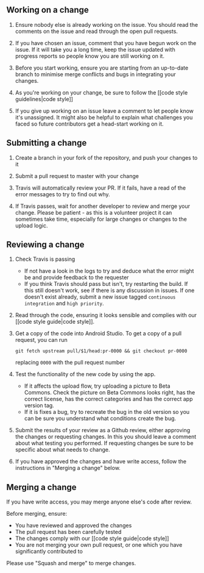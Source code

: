 ## Working on a change

1. Ensure nobody else is already working on the issue. You should read the comments on the issue and read through the open pull requests.

2. If you have chosen an issue, comment that you have begun work on the issue. If it will take you a long time, keep the issue updated with progress reports so people know you are still working on it.

3. Before you start working, ensure you are starting from an up-to-date branch to minimise merge conflicts and bugs in integrating your changes.

4. As you're working on your change, be sure to follow the [[code style guidelines|code style]]

5. If you give up working on an issue leave a comment to let people know it's unassigned. It might also be helpful to explain what challenges you faced so future contributors get a head-start working on it.

## Submitting a change

1. Create a branch in your fork of the repository, and push your changes to it

2. Submit a pull request to master with your change

3. Travis will automatically review your PR. If it fails, have a read of the error messages to try to find out why.

4. If Travis passes, wait for another developer to review and merge your change. Please be patient - as this is a volunteer project it can sometimes take time, especially for large changes or changes to the upload logic.

## Reviewing a change

1. Check Travis is passing
    - If not have a look in the logs to try and deduce what the error might be and provide feedback to the requester
    - If you think Travis should pass but isn't, try restarting the build. If this still doesn't work, see if there is any discussion in issues. If one doesn't exist already, submit a new issue tagged `continuous integration` and `high priority`.

2. Read through the code, ensuring it looks sensible and complies with our [[code style guide|code style]].

3. Get a copy of the code into Android Studio. To get a copy of a pull request, you can run
    ```
    git fetch upstream pull/$1/head:pr-0000 && git checkout pr-0000
    ```
    replacing `0000` with the pull request number

4. Test the functionality of the new code by using the app.
    - If it affects the upload flow, try uploading a picture to Beta Commons. Check the picture on Beta Commons looks right, has the correct license, has the correct categories and has the correct app version tag.
    - If it is fixes a bug, try to recreate the bug in the old version so you can be sure you understand what conditions create the bug.

5. Submit the results of your review as a Github review, either approving the changes or requesting changes. In this you should leave a comment about what testing you performed. If requesting changes be sure to be specific about what needs to change.

6. If you have approved the changes and have write access, follow the instructions in "Merging a change" below.

## Merging a change

If you have write access, you may merge anyone else's code after review.

Before merging, ensure:
- You have reviewed and approved the changes
- The pull request has been carefully tested
- The changes comply with our [[code style guide|code style]]
- You are not merging your own pull request, or one which you have significantly contributed to

Please use "Squash and merge" to merge changes.